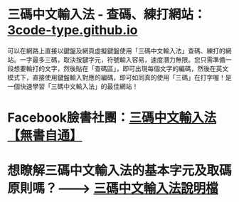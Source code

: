 # 三碼中文輸入法 - 查碼、練打網站：<a href="https://3code-type.github.io" target="_blank">3code-type.github.io</a>
可以在網路上直接以鍵盤及網頁虛擬鍵盤使用「三碼中文輸入法」查碼、練打的網站。一字最多三碼，取決按鍵字元，符號輸入容易，速度潛力無限。您只需準備一段想要輸打的文字，然後貼在「查碼區」，即可出現每個文字的編碼，然後在英文模式下，直接使用鍵盤輸入對應的編碼，即可如同真的使用「三碼」在打字喔！是一個快速學習「三碼中文輸入法」的最佳網站！
# Facebook臉書社團：<a href="https://www.facebook.com/groups/756940847492021" target="_blank">三碼中文輸入法【無書自通】</a>
# 想瞭解三碼中文輸入法的基本字元及取碼原則嗎？---> <a href="https://3code-type.github.io/3code.pdf" target="_blank">三碼中文輸入法說明檔</a>
